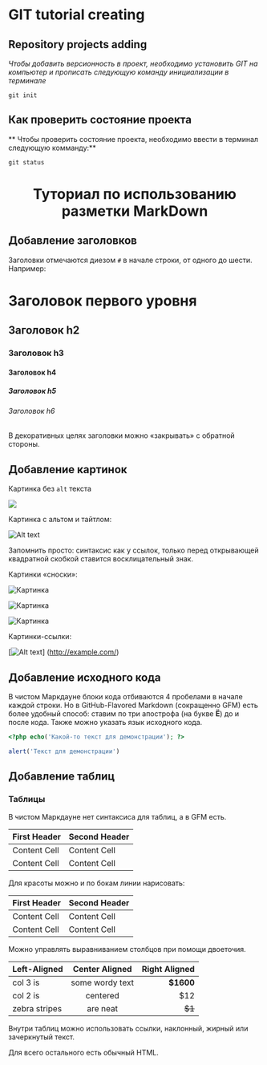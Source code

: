 # GIT tutorial creating

## Repository projects adding

*Чтобы добавить версионность в проект, необходимо установить GIT на компьютер и прописать следующую команду инициализации в терминале*
```fix
git init
```
## Как проверить состояние проекта
** Чтобы проверить состояние проекта, необходимо ввести в терминал следующую комманду:**
```fix
git status
```
# <p style="text-align: center;">Туториал по использованию разметки MarkDown
</p>

## Добавление заголовков
Заголовки отмечаются диезом `#` в начале строки, от
одного до шести. Например:

# Заголовок первого уровня #
## Заголовок h2
### Заголовок h3
#### Заголовок h4
##### Заголовок h5
###### Заголовок h6

В декоративных целях заголовки можно «закрывать» с обратной
стороны.

## Добавление картинок

Картинка без `alt` текста

![](//placehold.it/150x100)

Картинка с альтом и тайтлом:

![Alt text](//placehold.it/150x100 "Можно задать title")

Запомнить просто: синтаксис как у ссылок, только перед
открывающей квадратной скобкой ставится восклицательный
знак.

Картинки «сноски»:

![Картинка][image1]

![Картинка][image2]

![Картинка][image3]

[image1]: //placehold.it/250x100

[image2]: //placehold.it/200x100

[image3]: //placehold.it/150x100

Картинки-ссылки:

[![Alt text](//placehold.it/150x100)]
(http://example.com/)

                
## Добавление исходного кода

В чистом Маркдауне блоки кода отбиваются 4 пробелами в
начале каждой строки.
Но в GitHub-Flavored Markdown (сокращенно GFM) есть
более удобный способ: ставим по три апострофа (на букве
**Ё**) до и после кода. Также можно указать язык исходного
кода.

``` php
<?php echo('Какой-то текст для демонстрации'); ?>
```
``` js
alert('Текст для демонстрации')
```

## Добавление таблиц

### Таблицы

В чистом Маркдауне нет синтаксиса для таблиц, а в GFM
есть.

First Header | Second Header
------------- | -------------
Content Cell | Content Cell
Content Cell | Content Cell

Для красоты можно и по бокам линии нарисовать:

| First Header  | Second Header |
| ------------- | ------------- |
| Content Cell  | Content Cell  |
| Content Cell  | Content Cell  |

Можно управлять выравниванием столбцов при помощи
двоеточия.

| Left-Aligned  | Center Aligned  | Right Aligned |
|:------------- |:---------------:| -------------:|
| col 3 is      | some wordy text | **$1600**     |
| col 2 is      | centered        | $12           |
| zebra stripes | are neat        | ~~$1~~        |

Внутри таблиц можно использовать ссылки, наклонный,
жирный или зачеркнутый текст.

Для всего остального есть обычный HTML.